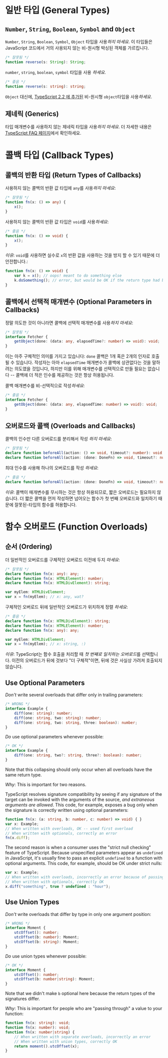 # 일반 타입 (General Types)

## `Number`, `String`, `Boolean`, `Symbol` and `Object`

`Number`, `String`, `Boolean`, `Symbol`, `Object` 타입을 사용*하지 마세요*.
이 타입들은 JavaScript 코드에서 거의 사용되지 않는 비-원시형 박싱된 객체를 가르킵니다.

```ts
/* 잘못됨 */
function reverse(s: String): String;
```

`number`, `string`, `boolean`, `symbol` 타입을 사용 *하세요*.

```ts
/* 좋음 */
function reverse(s: string): string;
```

`Object` 대신에, [TypeScript 2.2 에 추가된](../release%20notes/TypeScript%202.2.md#object-type) 비-원시형 `object`타입을 사용*하세요*.

## 제네릭 (Generics)

타입 매개변수를 사용하지 않는 제네릭 타입을 사용*하지 마세요*. 더 자세한 내용은 [TypeScript FAQ 페이지](https://github.com/Microsoft/TypeScript/wiki/FAQ#why-doesnt-type-inference-work-on-this-interface-interface-foot---)에서 확인하세요.

<!-- TODO: More -->

# 콜백 타입 (Callback Types)

## 콜백의 반환 타입 (Return Types of Callbacks)

<!-- TODO: Reword; these examples make no sense in the context of a declaration file -->

사용하지 않는 콜백의 반환 값 타입에 `any`를 사용*하지 마세요*:

```ts
/* 잘못됨 */
function fn(x: () => any) {
    x();
}
```

사용하지 않는 콜백의 반환 값 타입은 `void`를 사용*하세요*:  

```ts
/* 좋음 */
function fn(x: () => void) {
    x();
}
```

*이유*: `void`를 사용하면 실수로 `x`의 반환 값을 사용하는 것을 방지 할 수 있기 때문에 더 안전합니다.:

```ts
function fn(x: () => void) {
    var k = x(); // oops! meant to do something else
    k.doSomething(); // error, but would be OK if the return type had been 'any'
}
```

## 콜백에서 선택적 매개변수 (Optional Parameters in Callbacks)

정말 의도한 것이 아니라면 콜백에 선택적 매개변수를 사용*하지 마세요*:

```ts
/* 잘못됨 */
interface Fetcher {
    getObject(done: (data: any, elapsedTime?: number) => void): void;
}
```

이는 아주 구체적인 의미를 가지고 있습니다: `done` 콜백은 1개 혹은 2개의 인자로 호출될 수 있습니다.
작성자는 아마 `elapsedTime` 매개변수가 콜백에 상관없다는 것을 말하려는 의도였을 것입니다,
  하지만 이를 위해 매개변수를 선택적으로 만들 필요는 없습니다 --
  콜백에 더 적은 인수를 제공하는 것은 항상 허용됩니다.

콜백 매개변수를 비-선택적으로 작성*하세요*:

```ts
/* 좋음 */
interface Fetcher {
    getObject(done: (data: any, elapsedTime: number) => void): void;
}
```

## 오버로드와 콜백 (Overloads and Callbacks)

콜백의 인수만 다른 오버로드를 분리해서 작성 *하지 마세요*:

```ts
/* 잘못됨 */
declare function beforeAll(action: () => void, timeout?: number): void;
declare function beforeAll(action: (done: DoneFn) => void, timeout?: number): void;
```

최대 인수를 사용해 하나의 오버로드를 작성 *하세요*:

```ts
/* 좋음 */
declare function beforeAll(action: (done: DoneFn) => void, timeout?: number): void;
```

*이유*: 콜백이 매개변수를 무시하는 것은 항상 허용되므로, 짧은 오버로드는 필요하지 않습니다.
더 짧은 콜백을 먼저 작성하면 넘어오는 함수가 첫 번째 오버로드와 일치하기 때문에 잘못된-타입의 함수를 허용합니다.

# 함수 오버로드 (Function Overloads)

## 순서 (Ordering)

더 일반적인 오버로드를 구체적인 오버로드 이전에 두지 *마세요*:

```ts
/* 잘못됨 */
declare function fn(x: any): any;
declare function fn(x: HTMLElement): number;
declare function fn(x: HTMLDivElement): string;

var myElem: HTMLDivElement;
var x = fn(myElem); // x: any, wat?
```

구체적인 오버로드 뒤에 일반적인 오버로드가 위치하게 정렬 *하세요*:

```ts
/* 좋음 */
declare function fn(x: HTMLDivElement): string;
declare function fn(x: HTMLElement): number;
declare function fn(x: any): any;

var myElem: HTMLDivElement;
var x = fn(myElem); // x: string, :)
```

*이유*: TypeScript는 함수 호출을 처리할 때 *첫 번째로 일치하는 오버로드*를 선택합니다.
이전의 오버로드가 뒤에 것보다 "더 구체적"이면, 뒤에 것은 사실상 가려져 호출되지 않습니다.

## Use Optional Parameters

*Don't* write several overloads that differ only in trailing parameters:

```ts
/* WRONG */
interface Example {
    diff(one: string): number;
    diff(one: string, two: string): number;
    diff(one: string, two: string, three: boolean): number;
}
```

*Do* use optional parameters whenever possible:

```ts
/* OK */
interface Example {
    diff(one: string, two?: string, three?: boolean): number;
}
```

Note that this collapsing should only occur when all overloads have the same return type.

*Why*: This is important for two reasons.

TypeScript resolves signature compatibility by seeing if any signature of the target can be invoked with the arguments of the source,
  *and extraneous arguments are allowed*.
This code, for example, exposes a bug only when the signature is correctly written using optional parameters:

```ts
function fn(x: (a: string, b: number, c: number) => void) { }
var x: Example;
// When written with overloads, OK -- used first overload
// When written with optionals, correctly an error
fn(x.diff);
```

The second reason is when a consumer uses the "strict null checking" feature of TypeScript.
Because unspecified parameters appear as `undefined` in JavaScript, it's usually fine to pass an explicit `undefined` to a function with optional arguments.
This code, for example, should be OK under strict nulls:

```ts
var x: Example;
// When written with overloads, incorrectly an error because of passing 'undefined' to 'string'
// When written with optionals, correctly OK
x.diff("something", true ? undefined : "hour");
```

## Use Union Types

*Don't* write overloads that differ by type in only one argument position:

```ts
/* WRONG */
interface Moment {
    utcOffset(): number;
    utcOffset(b: number): Moment;
    utcOffset(b: string): Moment;
}
```

*Do* use union types whenever possible:

```ts
/* OK */
interface Moment {
    utcOffset(): number;
    utcOffset(b: number|string): Moment;
}
```

Note that we didn't make `b` optional here because the return types of the signatures differ.

*Why*: This is important for people who are "passing through" a value to your function:

```ts
function fn(x: string): void;
function fn(x: number): void;
function fn(x: number|string) {
    // When written with separate overloads, incorrectly an error
    // When written with union types, correctly OK
    return moment().utcOffset(x);
}
```
